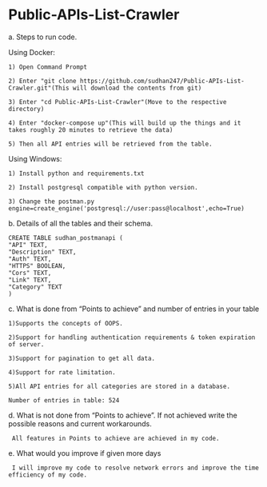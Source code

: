 # Public-APIs-List-Crawler

a. Steps to run code.
  
   Using Docker:
   
   	1) Open Command Prompt
	
	2) Enter "git clone https://github.com/sudhan247/Public-APIs-List-Crawler.git"(This will download the contents from git)
	
	3) Enter "cd Public-APIs-List-Crawler"(Move to the respective directory)
	
	4) Enter "docker-compose up"(This will build up the things and it takes roughly 20 minutes to retrieve the data)
	
	5) Then all API entries will be retrieved from the table.
	
   Using Windows:
    
        
	1) Install python and requirements.txt
	
	2) Install postgresql compatible with python version.
	
	3) Change the postman.py engine=create_engine('postgresql://user:pass@localhost',echo=True)
	
b. Details of all the tables and their schema.
    
    CREATE TABLE sudhan_postmanapi (
	"API" TEXT, 
	"Description" TEXT, 
	"Auth" TEXT, 
	"HTTPS" BOOLEAN, 
	"Cors" TEXT, 
	"Link" TEXT, 
	"Category" TEXT
    )

c. What is done from “Points to achieve” and number of entries in your table

    1)Supports the concepts of OOPS.
    
    2)Support for handling authentication requirements & token expiration of server.
    
    3)Support for pagination to get all data.
    
    4)Support for rate limitation.
    
    5)All API entries for all categories are stored in a database.
    
    Number of entries in table: 524
d. What is not done from “Points to achieve”. If not achieved write the possible reasons and current workarounds.
     
     All features in Points to achieve are achieved in my code.

e. What would you improve if given more days
    
     I will improve my code to resolve network errors and improve the time efficiency of my code.
